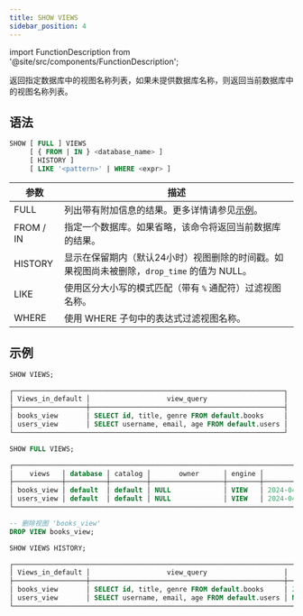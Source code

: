 ```yaml
---
title: SHOW VIEWS
sidebar_position: 4
---
```


import FunctionDescription from '@site/src/components/FunctionDescription';

<FunctionDescription description="引入或更新: v1.2.415"/>

返回指定数据库中的视图名称列表，如果未提供数据库名称，则返回当前数据库中的视图名称列表。

## 语法

```sql
SHOW [ FULL ] VIEWS 
     [ { FROM | IN } <database_name> ] 
     [ HISTORY ] 
     [ LIKE '<pattern>' | WHERE <expr> ]
```

| 参数      | 描述                                                                                         |
|-----------|----------------------------------------------------------------------------------------------|
| FULL      | 列出带有附加信息的结果。更多详情请参见[示例](#examples)。                                      |
| FROM / IN | 指定一个数据库。如果省略，该命令将返回当前数据库的结果。                                       |
| HISTORY   | 显示在保留期内（默认24小时）视图删除的时间戳。如果视图尚未被删除，`drop_time` 的值为 NULL。    |
| LIKE      | 使用区分大小写的模式匹配（带有 `%` 通配符）过滤视图名称。                                      |
| WHERE     | 使用 WHERE 子句中的表达式过滤视图名称。                                                        |

## 示例

```sql
SHOW VIEWS;

┌───────────────────────────────────────────────────────────────────┐
│ Views_in_default │                   view_query                   │
├──────────────────┼────────────────────────────────────────────────┤
│ books_view       │ SELECT id, title, genre FROM default.books     │
│ users_view       │ SELECT username, email, age FROM default.users │
└───────────────────────────────────────────────────────────────────┘

SHOW FULL VIEWS;

┌───────────────────────────────────────────────────────────────────────────────────────────────────────────────────────────────────────────┐
│    views   │ database │ catalog │       owner      │ engine │         create_time        │                   view_query                   │
├────────────┼──────────┼─────────┼──────────────────┼────────┼────────────────────────────┼────────────────────────────────────────────────┤
│ books_view │ default  │ default │ NULL             │ VIEW   │ 2024-04-14 23:29:52.916989 │ SELECT id, title, genre FROM default.books     │
│ users_view │ default  │ default │ NULL             │ VIEW   │ 2024-04-14 23:31:02.918994 │ SELECT username, email, age FROM default.users │
└───────────────────────────────────────────────────────────────────────────────────────────────────────────────────────────────────────────┘

-- 删除视图 'books_view'
DROP VIEW books_view;

SHOW VIEWS HISTORY;

┌────────────────────────────────────────────────────────────────────────────────────────────────┐
│ Views_in_default │                   view_query                   │          drop_time         │
├──────────────────┼────────────────────────────────────────────────┼────────────────────────────┤
│ books_view       │ SELECT id, title, genre FROM default.books     │ 2024-04-15 02:29:56.051081 │
│ users_view       │ SELECT username, email, age FROM default.users │ NULL                       │
└────────────────────────────────────────────────────────────────────────────────────────────────┘
```